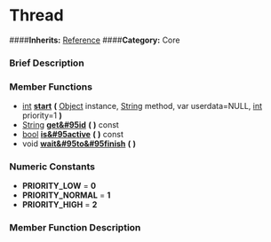 #  Thread  
####**Inherits:** [Reference](class_reference)
####**Category:** Core

###  Brief Description  


###  Member Functions 
  * [int](class_int)  **[start](#start)**  **(** [Object](class_object) instance, [String](class_string) method, var userdata=NULL, [int](class_int) priority=1  **)**
  * [String](class_string)  **[get&#95id](#get_id)**  **(** **)** const
  * [bool](class_bool)  **[is&#95active](#is_active)**  **(** **)** const
  * void  **[wait&#95to&#95finish](#wait_to_finish)**  **(** **)**

###  Numeric Constants  
  * **PRIORITY_LOW** = **0**
  * **PRIORITY_NORMAL** = **1**
  * **PRIORITY_HIGH** = **2**

###  Member Function Description  
